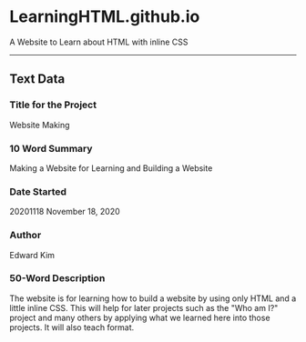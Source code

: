# LearningHTML.github.io
A Website to Learn about HTML with inline CSS

---
## Text Data

### Title for the Project
Website Making

### 10 Word Summary
Making a Website for Learning and Building a Website

### Date Started
20201118
November 18, 2020

### Author
Edward Kim

### 50-Word Description
The website is for learning how to build a website by using only HTML and a little inline CSS. This will help for later projects such as the "Who am I?" project and many others by applying what we learned here into those projects. It will also teach format. 
